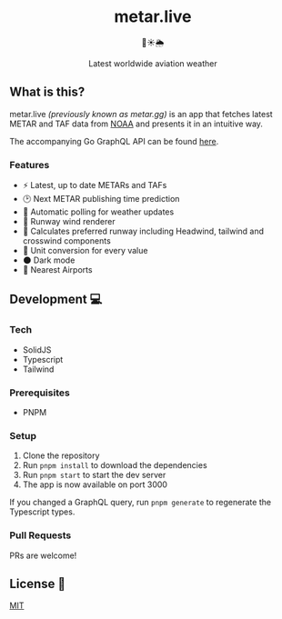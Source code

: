 <h1 align="center">metar.live </h1>
<p align="center">🛫☀️🌦</p>
<p align="center">Latest worldwide aviation weather</p>

## What is this?

metar.live <i>(previously known as metar.gg)</i> is an app that fetches latest METAR and TAF data from [NOAA](https://www.aviationweather.gov) and presents it in an intuitive way.

The accompanying Go GraphQL API can be found [here](https://github.com/benjasper/metar.live-backend).

### Features
* ⚡ Latest, up to date METARs and TAFs
* 🕑 Next METAR publishing time prediction
* 🔄 Automatic polling for weather updates
* 🧭 Runway wind renderer
* 💨 Calculates preferred runway including Headwind, tailwind and crosswind components
* 🔄 Unit conversion for every value
* 🌑 Dark mode
* 🛬 Nearest Airports

## Development 💻

### Tech
* SolidJS
* Typescript
* Tailwind

### Prerequisites

- PNPM

### Setup

1. Clone the repository
2. Run `pnpm install` to download the dependencies
3. Run `pnpm start` to start the dev server
4. The app is now available on port 3000

If you changed a GraphQL query, run `pnpm generate` to regenerate the Typescript types.

### Pull Requests
PRs are welcome!

## License 📝
[MIT](LICENSE)
